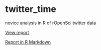 # twitter_time
novice analysis in R of rOpenSci twitter data

[View report](https://stefaniebutland.github.io/twitter_time/tweets_ropensci.html)

[Report in R Markdown](/twitter_time/docs/tweets_ropensci.Rmd)
